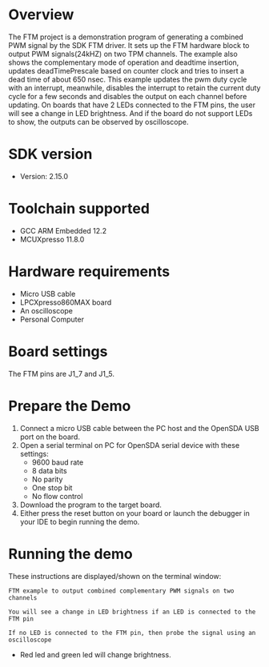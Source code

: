 Overview
========
The FTM project is a demonstration program of generating a combined PWM signal by the SDK FTM driver. It sets up the FTM
hardware block to output PWM signals(24kHZ) on two TPM channels. The example also shows the complementary mode of operation
and deadtime insertion, updates deadTimePrescale based on counter clock and tries to insert a dead time of about 650 nsec.
This example updates the pwm duty cycle with an interrupt, meanwhile, disables the interrupt to retain the current duty cycle
for a few seconds and disables the output on each channel before updating.
On boards that have 2 LEDs connected to the FTM pins, the user will see a change in LED brightness.
And if the board do not support LEDs to show, the outputs can be observed by oscilloscope.

SDK version
===========
- Version: 2.15.0

Toolchain supported
===================
- GCC ARM Embedded  12.2
- MCUXpresso  11.8.0

Hardware requirements
=====================
- Micro USB cable
- LPCXpresso860MAX board
- An oscilloscope
- Personal Computer

Board settings
==============
The FTM pins are J1_7 and J1_5.

Prepare the Demo
================
1. Connect a micro USB cable between the PC host and the OpenSDA USB port on the board.
2. Open a serial terminal on PC for OpenSDA serial device with these settings:
   - 9600 baud rate
   - 8 data bits
   - No parity
   - One stop bit
   - No flow control
3. Download the program to the target board.
4. Either press the reset button on your board or launch the debugger in your IDE to begin running the demo.

Running the demo
================
These instructions are displayed/shown on the terminal window:
~~~~~~~~~~~~~~~~~~~~~~~~~~~~~~~~
FTM example to output combined complementary PWM signals on two channels

You will see a change in LED brightness if an LED is connected to the FTM pin

If no LED is connected to the FTM pin, then probe the signal using an oscilloscope
~~~~~~~~~~~~~~~~~~~~~~~~~~~~~~~~
- Red led and green led will change brightness.
